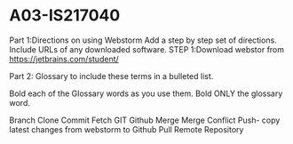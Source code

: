 # A03-IS217040
Part 1:Directions on using Webstorm
Add a step by step set of directions. Include URLs of any downloaded software.
STEP 1:Download webstor from https://jetbrains.com/student/
 

Part 2: Glossary to include these terms in a bulleted list.

Bold each of the Glossary words as you use them.  Bold ONLY the glossary word.

Branch
Clone
Commit
Fetch
GIT
Github
Merge
Merge Conflict
Push- copy latest changes from webstorm to Github
Pull
Remote
Repository
